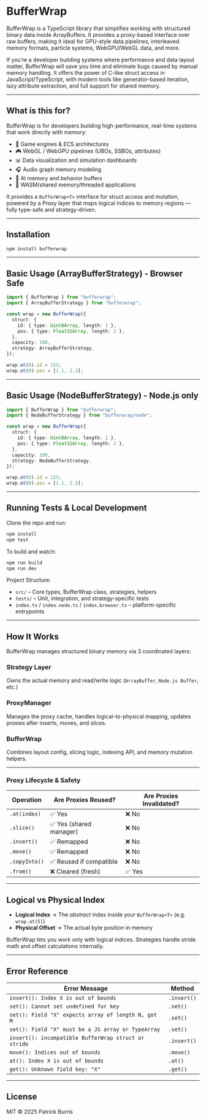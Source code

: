 # BufferWrap

BufferWrap is a TypeScript library that simplifies working with structured binary data inside ArrayBuffers. It provides a proxy-based interface over raw buffers, making it ideal for GPU-style data pipelines, interleaved memory formats, particle systems, WebGPU/WebGL data, and more.

If you’re a developer building systems where performance and data layout matter, BufferWrap will save you time and eliminate bugs caused by manual memory handling. It offers the power of C-like struct access in JavaScript/TypeScript, with modern tools like generator-based iteration, lazy attribute extraction, and full support for shared memory.

---

## What is this for?

BufferWrap is for developers building high-performance, real-time systems that work directly with memory:

- 🧱 Game engines & ECS architectures
- 🎮 WebGL / WebGPU pipelines (UBOs, SSBOs, attributes)
- 📊 Data visualization and simulation dashboards
- 🎧 Audio graph memory modeling
- 🤖 AI memory and behavior buffers
- 🧵 WASM/shared memory/threaded applications

It provides a `BufferWrap<T>` interface for struct access and mutation, powered by a Proxy layer that maps logical indices to memory regions — fully type-safe and strategy-driven.

---

## Installation

```bash
npm install bufferwrap
```

---

## Basic Usage (ArrayBufferStrategy) - Browser Safe

```ts
import { BufferWrap } from "bufferwrap";
import { ArrayBufferStrategy } from "bufferwrap";

const wrap = new BufferWrap({
  struct: {
    id: { type: Uint8Array, length: 1 },
    pos: { type: Float32Array, length: 2 },
  },
  capacity: 100,
  strategy: ArrayBufferStrategy,
});

wrap.at(0).id = 123;
wrap.at(0).pos = [1.1, 2.2];
```

---

## Basic Usage (NodeBufferStrategy) - Node.js only

```ts
import { BufferWrap } from "bufferwrap";
import { NodeBufferStrategy } from "bufferwrap/node";

const wrap = new BufferWrap({
  struct: {
    id: { type: Uint8Array, length: 1 },
    pos: { type: Float32Array, length: 2 },
  },
  capacity: 100,
  strategy: NodeBufferStrategy,
});

wrap.at(0).id = 123;
wrap.at(0).pos = [1.1, 2.2];
```

---

## Running Tests & Local Development

Clone the repo and run:

```bash
npm install
npm test
```

To build and watch:

```bash
npm run build
npm run dev
```

Project Structure:

- `src/` – Core types, BufferWrap class, strategies, helpers
- `tests/` – Unit, integration, and strategy-specific tests
- `index.ts` / `index.node.ts` / `index.browser.ts` – platform-specific entrypoints

---

## How It Works

BufferWrap manages structured binary memory via 3 coordinated layers:

### Strategy Layer

Owns the actual memory and read/write logic (`ArrayBuffer`, `Node.js Buffer`, etc.)

### ProxyManager

Manages the proxy cache, handles logical-to-physical mapping, updates proxies after inserts, moves, and slices.

### BufferWrap<T>

Combines layout config, slicing logic, indexing API, and memory mutation helpers.

---

### Proxy Lifecycle & Safety

| Operation     | Are Proxies Reused?     | Are Proxies Invalidated? |
| ------------- | ----------------------- | ------------------------ |
| `.at(index)`  | ✅ Yes                  | ❌ No                    |
| `.slice()`    | ✅ Yes (shared manager) | ❌ No                    |
| `.insert()`   | ✅ Remapped             | ❌ No                    |
| `.move()`     | ✅ Remapped             | ❌ No                    |
| `.copyInto()` | ✅ Reused if compatible | ❌ No                    |
| `.from()`     | ❌ Cleared (fresh)      | ✅ Yes                   |

---

## Logical vs Physical Index

- **Logical Index** → The _abstract_ index inside your `BufferWrap<T>` (e.g. `wrap.at(5)`)
- **Physical Offset** → The actual byte position in memory

BufferWrap lets you work only with logical indices. Strategies handle stride math and offset calculations internally.

---

## Error Reference

| Error Message                                        | Method      |
| ---------------------------------------------------- | ----------- |
| `insert(): Index X is out of bounds`                 | `.insert()` |
| `set(): Cannot set undefined for key`                | `.set()`    |
| `set(): Field "X" expects array of length N, got M`  | `.set()`    |
| `set(): Field "X" must be a JS array or TypeArray`   | `.set()`    |
| `insert(): incompatible BufferWrap struct or stride` | `.insert()` |
| `move(): Indices out of bounds`                      | `.move()`   |
| `at(): Index X is out of bounds`                     | `.at()`     |
| `get(): Unknown field key: "X"`                      | `.get()`    |

---

## License

MIT © 2025 Patrick Burris

